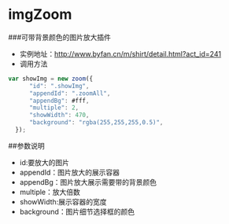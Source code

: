 # imgZoom
###可带背景颜色的图片放大插件
* 实例地址：http://www.byfan.cn/m/shirt/detail.html?act_id=241
* 调用方法
```javascript
var showImg = new zoom({
      "id": ".showImg",
      "appendId": ".zoomAll",
      "appendBg": #fff,
      "multiple": 2,
      "showWidth": 470,
      "background": "rgba(255,255,255,0.5)",
  });
```
##参数说明
* id:要放大的图片
* appendId：图片放大的展示容器
* appendBg：图片放大展示需要带的背景颜色
* multiple：放大倍数
* showWidth:展示容器的宽度
* background：图片细节选择框的颜色
